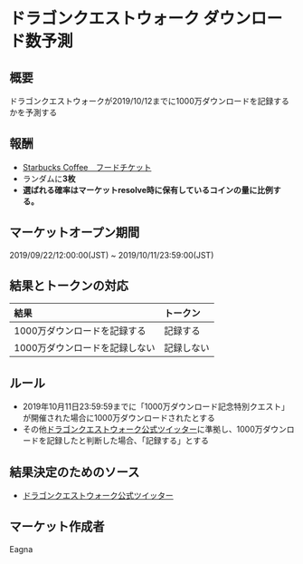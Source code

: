 # ドラゴンクエストウォーク ダウンロード数予測
## 概要

ドラゴンクエストウォークが2019/10/12までに1000万ダウンロードを記録するかを予測する

## 報酬

- [Starbucks Coffee　フードチケット](https://giftee.co/gifts/detail/1102/sku/1535)
- ランダムに**3枚**
- **選ばれる確率はマーケットresolve時に保有しているコインの量に比例する。**

## マーケットオープン期間

2019/09/22/12:00:00(JST) ~ 2019/10/11/23:59:00(JST)

## 結果とトークンの対応

| 結果 | トークン |
|:---|:---|
| 1000万ダウンロードを記録する | 記録する |
| 1000万ダウンロードを記録しない | 記録しない |

## ルール

- 2019年10月11日23:59:59までに「1000万ダウンロード記念特別クエスト」が開催された場合に1000万ダウンロードされたとする
- その他[ドラゴンクエストウォーク公式ツイッター](https://twitter.com/DQwalk)に準拠し、1000万ダウンロードを記録したと判断した場合、「記録する」とする

## 結果決定のためのソース

- [ドラゴンクエストウォーク公式ツイッター](https://twitter.com/DQwalk)

## マーケット作成者

Eagna